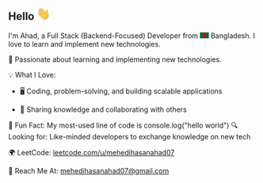 ## Hello <img src="assets/hello.gif" width="28px" alt="hi">

I'm Ahad, a Full Stack (Backend-Focused) Developer from <img src="assets/bangladesh.png" width="18"/> Bangladesh. I love to learn and implement new technologies.

🚀 Passionate about learning and implementing new technologies.

💡 What I Love:

- 🖥️ Coding, problem-solving, and building scalable applications

- 🤝 Sharing knowledge and collaborating with others

📌 Fun Fact: My most-used line of code is console.log("hello world")
🔍 Looking for: Like-minded developers to exchange knowledge on new tech

🌍 LeetCode: <a href="[leetcode.com/u/mehedihasanahad07](https://leetcode.com/u/mehedihasanahad07/)" target="_blank">leetcode.com/u/mehedihasanahad07</a>

📧 Reach Me At: mehedihasanahad07@gmail.com

